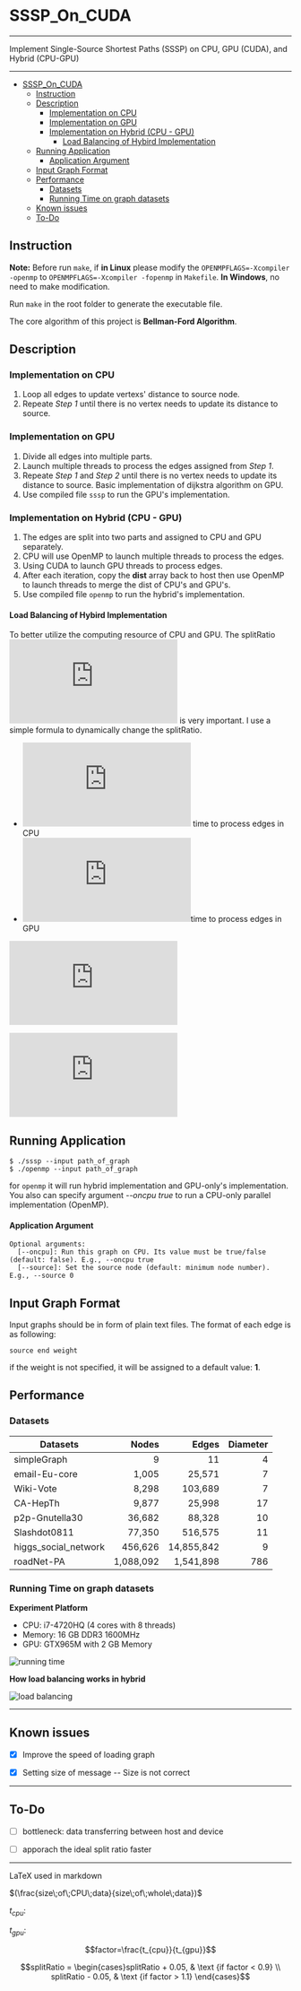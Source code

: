 # SSSP_On_CUDA

---

Implement Single-Source Shortest Paths (SSSP) on CPU, GPU (CUDA), and Hybrid (CPU-GPU)

---

<!-- TOC -->

- [SSSP_On_CUDA](#sssponcuda)
  - [Instruction](#instruction)
  - [Description](#description)
    - [Implementation on CPU](#implementation-on-cpu)
    - [Implementation on GPU](#implementation-on-gpu)
    - [Implementation on Hybrid (CPU - GPU)](#implementation-on-hybrid-cpu---gpu)
      - [Load Balancing of Hybird Implementation](#load-balancing-of-hybird-implementation)
  - [Running Application](#running-application)
      - [Application Argument](#application-argument)
  - [Input Graph Format](#input-graph-format)
  - [Performance](#performance)
    - [Datasets](#datasets)
    - [Running Time on graph datasets](#running-time-on-graph-datasets)
  - [Known issues](#known-issues)
  - [To-Do](#to-do)

<!-- /TOC -->

## Instruction

**Note:** Before run `make`, if **in Linux** please modify the `OPENMPFLAGS=-Xcompiler -openmp` to `OPENMPFLAGS=-Xcompiler -fopenmp` in `Makefile`. **In Windows**, no need to make modification.

Run `make` in the root folder to generate the executable file.

The core algorithm of this project is **Bellman-Ford Algorithm**.

## Description

### Implementation on CPU

1. Loop all edges to update vertexs' distance to source node.
2. Repeate *Step 1* until there is no vertex needs to update its distance to source.

### Implementation on GPU

1. Divide all edges into multiple parts.
2. Launch multiple threads to process the edges assigned from *Step 1*.
3. Repeate *Step 1* and *Step 2* until there is no vertex needs to update its distance to source.
Basic implementation of dijkstra algorithm on GPU.
4. Use compiled file `sssp` to run the GPU's implementation.

### Implementation on Hybrid (CPU - GPU)

1. The edges are split into two parts and assigned to CPU and GPU separately.
2. CPU will use OpenMP to launch multiple threads to process the edges.
3. Using CUDA to launch GPU threads to process edges.
4. After each iteration, copy the **dist** array back to host then use OpenMP to launch threads to merge the dist of CPU's and GPU's.
5. Use compiled file `openmp` to run the hybrid's implementation.

#### Load Balancing of Hybird Implementation

To better utilize the computing resource of CPU and GPU. The splitRatio ![](https://latex.codecogs.com/png.latex?%5Cdpi%7B100%7D%20%28%5Cfrac%7Bsize%5C%3Bof%5C%3BCPU%5C%3Bdata%7D%7Bsize%5C%3Bof%5C%3Bwhole%5C%3Bdata%7D%29) is very important. I use a simple formula to dynamically change the splitRatio.



- ![](https://latex.codecogs.com/png.latex?%5Cdpi%7B100%7D%20t_%7Bcpu%7D%3A) time to process edges in CPU
- ![](https://latex.codecogs.com/png.latex?%5Cdpi%7B100%7D%20t_%7Bgpu%7D%3A)time to process edges in GPU

![](https://latex.codecogs.com/png.latex?%5Cdpi%7B100%7D%20factor%3D%5Cfrac%7Bt_%7Bcpu%7D%7D%7Bt_%7Bgpu%7D%7D)

![](https://latex.codecogs.com/png.latex?%5Cdpi%7B100%7D%20splitRatio%20%3D%20%5Cbegin%7Bcases%7DsplitRatio%20&plus;%200.05%2C%20%26%20%5Ctext%20%7Bif%20factor%20smaller%20than%200.9%7D%20%5C%5C%20splitRatio%20-%200.05%2C%20%26%20%5Ctext%20%7Bif%20factor%20larger%20than%201.1%7D%20%5Cend%7Bcases%7D)

## Running Application

```shell
$ ./sssp --input path_of_graph
$ ./openmp --input path_of_graph 
```

for `openmp` it will run hybrid implementation and GPU-only's implementation. You also can specify argument *--oncpu true* to run a CPU-only parallel implementation (OpenMP).


#### Application Argument

```
Optional arguments:
  [--oncpu]: Run this graph on CPU. Its value must be true/false (default: false). E.g., --oncpu true
  [--source]: Set the source node (default: minimum node number). E.g., --source 0  
```

## Input Graph Format

Input graphs should be in form of plain text files. The format of each edge is as following:

```
source end weight
```

if the weight is not specified, it will be assigned to a default value: **1**.


## Performance 

### Datasets 

| Datasets  | Nodes | Edges | Diameter |
| --                    | --:       | --:         | --: |
| simpleGraph           | 9         | 11          | 4   | 
| email-Eu-core         | 1,005     | 25,571      | 7   |
| Wiki-Vote             | 8,298     | 103,689     | 7   |
| CA-HepTh              | 9,877     | 25,998      | 17  |
| p2p-Gnutella30        | 36,682    | 88,328      | 10  |
| Slashdot0811          | 77,350    | 516,575     | 11  |
| higgs_social_network  | 456,626   | 14,855,842  | 9   |
| roadNet-PA            | 1,088,092 | 1,541,898   | 786 |

### Running Time on graph datasets

**Experiment Platform**

- CPU: i7-4720HQ (4 cores with 8 threads)
- Memory: 16 GB DDR3 1600MHz
- GPU: GTX965M with 2 GB Memory

![running time](imgs/img2.png)


**How load balancing works in hybrid**

![load balancing](imgs/img1.png)

---

## Known issues

- [x] Improve the speed of loading graph
- [x] Setting size of message -- Size is not correct


---

## To-Do

- [ ] bottleneck: data transferring between host and device
- [ ] apporach the ideal split ratio faster


--- 

LaTeX used in markdown


$(\frac{size\;of\;CPU\;data}{size\;of\;whole\;data})$

$t_{cpu}:$

$t_{gpu}:$

$$factor=\frac{t_{cpu}}{t_{gpu}}$$

$$splitRatio = \begin{cases}splitRatio + 0.05, & \text {if factor < 0.9} \\ splitRatio - 0.05, & \text {if factor > 1.1} \end{cases}$$